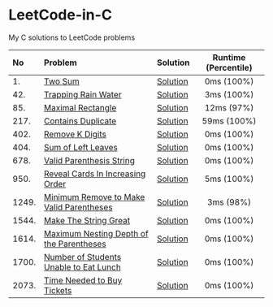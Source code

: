 # LeetCode-in-C
My C solutions to LeetCode problems

No  |  Problem  |  Solution  |  Runtime (Percentile)  
:-------|:-------|:-------|:-------:
1.|[Two Sum](https://leetcode.com/problems/two-sum/description/)|[Solution](<Solutions/0001. Two Sum>)|0ms (100%)
42.|[Trapping Rain Water](https://leetcode.com/problems/trapping-rain-water/description/)|[Solution](<Solutions/0042. Trapping Rain Water>)|3ms (100%)
85.|[Maximal Rectangle](https://leetcode.com/problems/maximal-rectangle/description/)|[Solution](<Solutions/0085. Maximal Rectangle>)|12ms (97%)
217.|[Contains Duplicate](https://leetcode.com/problems/contains-duplicate/description/)|[Solution](<Solutions/0217. Contains Duplicate>)|59ms (100%)
402.|[Remove K Digits](https://leetcode.com/problems/remove-k-digits/description/)|[Solution](<Solutions/0402. Remove K Digits>)|0ms (100%)
404.|[Sum of Left Leaves](https://leetcode.com/problems/sum-of-left-leaves/description/)|[Solution](<Solutions/0404. Sum of Left Leaves>)|0ms (100%)
678.|[Valid Parenthesis String](https://leetcode.com/problems/valid-parenthesis-string/description/)|[Solution](<Solutions/0678. Valid Parenthesis String>)|0ms (100%)
950.|[Reveal Cards In Increasing Order](https://leetcode.com/problems/reveal-cards-in-increasing-order/description/)|[Solution](<Solutions/0950. Reveal Cards In Increasing Order>)|5ms (100%)
1249.|[Minimum Remove to Make Valid Parentheses](https://leetcode.com/problems/minimum-remove-to-make-valid-parentheses/description)|[Solution](<Solutions/1249. Minimum Remove to Make Valid Parentheses>)|3ms (98%)
1544.|[Make The String Great](https://leetcode.com/problems/make-the-string-great/description/)|[Solution](<Solutions/1544. Make The String Great>)|0ms (100%)
1614.|[Maximum Nesting Depth of the Parentheses](https://leetcode.com/problems/maximum-nesting-depth-of-the-parentheses/description/)|[Solution](<Solutions/1614. Maximum Nesting Depth of the Parentheses>)|0ms (100%)
1700.|[Number of Students Unable to Eat Lunch](https://leetcode.com/problems/number-of-students-unable-to-eat-lunch/description/)|[Solution](<Solutions/1700. Number of Students Unable to Eat Lunch>)|0ms (100%)
2073.|[Time Needed to Buy Tickets](https://leetcode.com/problems/time-needed-to-buy-tickets/description/)|[Solution](<Solutions/2073. Time Needed to Buy Tickets>)|0ms (100%)
